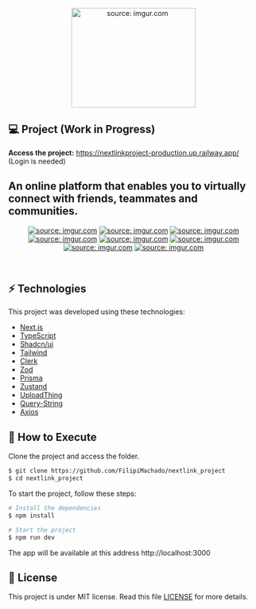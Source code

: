 <p align="center">
  <a href="https://i.imgur.com/1dWRMd1.png"><img src="https://i.imgur.com/1dWRMd1.png" style="width: 250px; height: 200px;" title="source: imgur.com" /></a>
</p>

## 💻 Project (Work in Progress)

<strong>Access the project:</strong> https://nextlinkproject-production.up.railway.app/ (Login is needed)

## An online platform that enables you to virtually connect with friends, teammates and communities.

<p align="center">
  <a href="https://i.imgur.com/exc2Y0n.png"><img src="https://i.imgur.com/exc2Y0n.png" title="source: imgur.com" /></a>
  <a href="https://i.imgur.com/oxxbJb7.png"><img src="https://i.imgur.com/oxxbJb7.png" title="source: imgur.com" /></a>
  <a href="https://i.imgur.com/8nMwr1s.png"><img src="https://i.imgur.com/8nMwr1s.png" title="source: imgur.com" /></a>
  <a href="https://i.imgur.com/5PLky01.png"><img src="https://i.imgur.com/5PLky01.png" title="source: imgur.com" /></a>
  <a href="https://i.imgur.com/acBqrK0.png"><img src="https://i.imgur.com/acBqrK0.png" title="source: imgur.com" /></a>
  <a href="https://i.imgur.com/vdvjNQA.png"><img src="https://i.imgur.com/vdvjNQA.png" title="source: imgur.com" /></a>
  <a href="https://i.imgur.com/nbuxnAX.png"><img src="https://i.imgur.com/nbuxnAX.png" title="source: imgur.com" /></a>
  <a href="https://i.imgur.com/N3vfnKn.png"><img src="https://i.imgur.com/N3vfnKn.png" title="source: imgur.com" /></a>
</p>

<br>

## ⚡ Technologies

This project was developed using these technologies:

- [Next.js](https://nextjs.org/)
- [TypeScript](https://www.typescriptlang.org/)
- [Shadcn/ui](https://ui.shadcn.com/)
- [Tailwind](https://tailwindcss.com/)
- [Clerk](https://clerk.com/)
- [Zod](https://zod.dev/)
- [Prisma](https://www.prisma.io/)
- [Zustand](https://github.com/pmndrs/zustand)
- [UploadThing](https://uploadthing.com/)
- [Query-String](https://www.npmjs.com/package/query-string)
- [Axios](https://axios-http.com/)

## 🚀 How to Execute

Clone the project and access the folder.

```bash
$ git clone https://github.com/FilipiMachado/nextlink_project
$ cd nextlink_project
```

To start the project, follow these steps:
```bash
# Install the dependencies
$ npm install

# Start the project
$ npm run dev
```
The app will be available at this address http://localhost:3000

## 📝 License

This project is under MIT license. Read this file [LICENSE](LICENSE.md) for more details.

